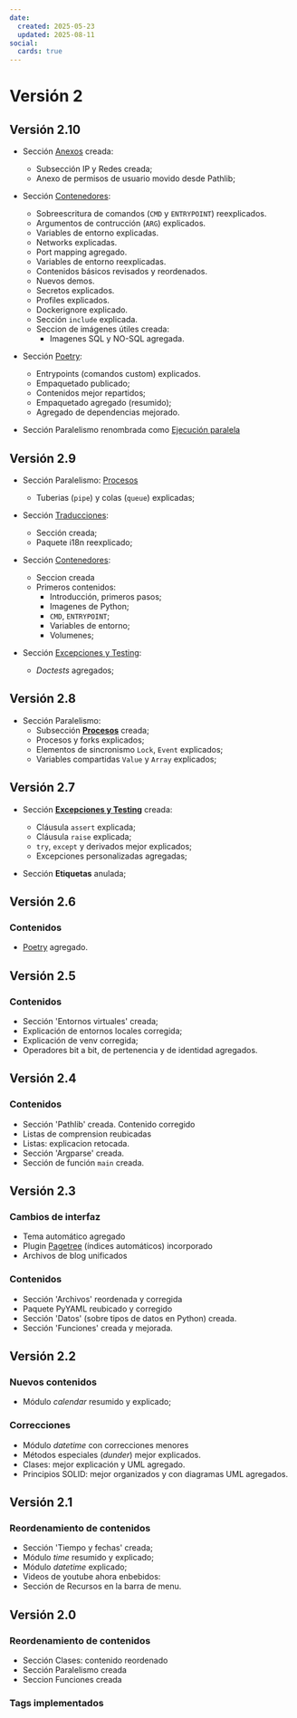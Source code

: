 ```yaml
---
date:
  created: 2025-05-23
  updated: 2025-08-11
social:
  cards: true
---
```



# Versión 2


## Versión 2.10


- Sección [Anexos](../../anexos/index.md) creada:
    - Subsección IP y Redes creada;
    - Anexo de permisos de usuario movido desde Pathlib;

- Sección [Contenedores](../../contenedores/index.md):
    - Sobreescritura de comandos (`CMD` y `ENTRYPOINT`) reexplicados.
    - Argumentos de contrucción (`ARG`) explicados.
    - Variables de entorno explicadas.
    - Networks explicadas.
    - Port mapping agregado.
    - Variables de entorno reexplicadas.
    - Contenidos básicos revisados y reordenados.
    - Nuevos demos.
    - Secretos explicados.
    - Profiles explicados.
    - Dockerignore explicado.
    - Sección `include` explicada.
    - Seccion de imágenes útiles creada:
        - Imagenes SQL y NO-SQL agregada.
        

- Sección [Poetry](../../entornos/poetry/index.md):
    - Entrypoints (comandos custom) explicados.
    - Empaquetado publicado;
    - Contenidos mejor repartidos;
    - Empaquetado agregado (resumido);
    - Agregado de dependencias mejorado.
    
- Sección Paralelismo renombrada como [Ejecución paralela](../../paralelismo/index.md)
<!-- mas -->

## Versión 2.9

- Sección Paralelismo: 
    [Procesos](../../paralelismo/procesos/index.md)
    - Tuberias (`pipe`) y colas (`queue`) explicadas;

- Sección [Traducciones](../../index.md):
    - Sección creada;
    - Paquete i18n reexplicado;

- Sección [Contenedores](../../contenedores/index.md):
    - Seccion creada
    - Primeros contenidos:
      - Introducción, primeros pasos;
      - Imagenes de Python;
      - `CMD`, `ENTRYPOINT`;
      - Variables de entorno;
      - Volumenes;

- Sección [Excepciones y Testing](../../tests/index.md):
    - *Doctests* agregados;


## Versión 2.8

- Sección Paralelismo: 
    - Subsección **[Procesos](../../paralelismo/procesos/index.md)** creada;
    - Procesos y forks explicados;
    - Elementos de sincronismo  `Lock`, `Event` explicados;
    - Variables compartidas `Value` y `Array` explicados;



## Versión 2.7

- Sección **[Excepciones y Testing](../../tests/index.md)** creada:
  
    - Cláusula `assert` explicada;
    - Cláusula `raise` explicada;
    - `try`, `except` y derivados mejor explicados;
    - Excepciones personalizadas agregadas;

- Sección **Etiquetas** anulada;



## Versión 2.6

### Contenidos

- [Poetry](../../entornos/poetry/index.md) agregado.


## Versión 2.5


### Contenidos

- Sección 'Entornos virtuales' creada;
- Explicación de entornos locales corregida;
- Explicación de venv corregida;
- Operadores bit a bit, de pertenencia y de identidad agregados.


## Versión 2.4

### Contenidos

- Sección 'Pathlib' creada. Contenido corregido
- Listas de comprension reubicadas
- Listas: explicacion retocada.
- Sección 'Argparse' creada.
- Sección de función `main` creada.

## Versión 2.3

### Cambios de interfaz

- Tema automático agregado
- Plugin [Pagetree](https://tombreit.github.io/mkdocs-pagetree-plugin/) (índices automáticos) incorporado 
- Archivos de blog unificados

### Contenidos

- Sección 'Archivos' reordenada y corregida
- Paquete PyYAML reubicado y corregido
- Sección 'Datos' (sobre tipos de datos en Python) creada.
- Sección 'Funciones' creada y mejorada.


## Versión 2.2


### Nuevos contenidos

- Módulo *calendar* resumido y explicado;


### Correcciones

- Módulo *datetime* con correcciones menores
- Métodos especiales (*dunder*) mejor explicados.
- Clases: mejor explicación y UML agregado.
- Principios SOLID: mejor organizados y con diagramas UML agregados.



## Versión 2.1

### Reordenamiento de contenidos
- Sección 'Tiempo y fechas' creada;
- Módulo *time* resumido y explicado;
- Módulo *datetime* explicado;
- Videos de youtube ahora enbebidos:
- Sección de Recursos en la barra de menu.


## Versión 2.0

### Reordenamiento de contenidos
- Sección Clases: contenido reordenado
- Sección Paralelismo creada
- Seccion Funciones creada

### Tags implementados